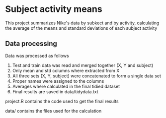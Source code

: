 # Subject activity means

This project summarizes Nike's data by subkect and by activity, calculating the average of the means and standard deviations of each subject activity

## Data processing

Data was processed as follows

1. Test and train data was read and merged together (X, Y and subject)
2. Only mean and std columns where extracted from X
3. All three sets (X, Y, subject) were concatenated to form a single data set
4. Proper names were assigned to the columns
5. Averages where calculated in the final tidied dataset
6. Final results are saved in data/tidydata.txt

project.R contains the code used to get the final results

data/ contains the files used for the calculation


